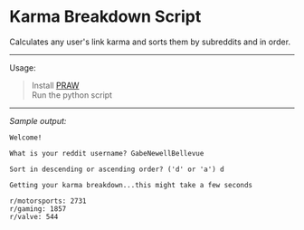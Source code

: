 Karma Breakdown Script
======================
Calculates any user's link karma and sorts them by subreddits and in order.


---
Usage:  
>Install [PRAW](https://praw.readthedocs.org/ "PRAW")  
>Run the python script


---
*Sample output:*  

	Welcome!

	What is your reddit username? GabeNewellBellevue

	Sort in descending or ascending order? ('d' or 'a') d

	Getting your karma breakdown...this might take a few seconds

	r/motorsports: 2731  
	r/gaming: 1857  
	r/valve: 544